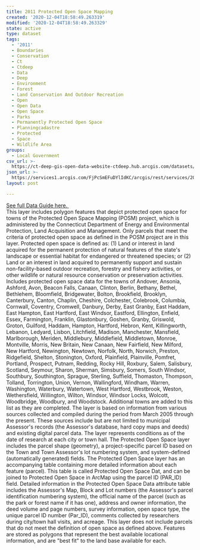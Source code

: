 ```yaml
---
title: 2011 Protected Open Space Mapping
created: '2020-12-04T18:58:49.263319'
modified: '2020-12-04T18:58:49.263329'
state: active
type: dataset
tags:
  - '2011'
  - Boundaries
  - Conservation
  - Ct
  - Ctdeep
  - Data
  - Deep
  - Environment
  - Forest
  - Land Conservation And Outdoor Recreation
  - Open
  - Open Data
  - Open Space
  - Parks
  - Permanently Protected Open Space
  - Planningcadastre
  - Protected
  - Space
  - Wildlife Area
groups:
  - Local Government
csv_url: >-
  https://ct-deep-gis-open-data-website-ctdeep.hub.arcgis.com/datasets/80c5e61b6e86423d9089350785e709a3_0.csv?outSR=%7B%22latestWkid%22%3A2234%2C%22wkid%22%3A102656%7D
json_url: >-
  https://services1.arcgis.com/FjPcSmEFuDYlIdKC/arcgis/rest/services/2011_Protected_Open_Space_Mapping/FeatureServer/0
layout: post

---
```

<div><a href='https://cteco.uconn.edu/guides/Protected_Open_Space.htm' rel='nofollow ugc' target='_blank'>See full Data Guide here. </a><br /></div>This layer includes polygon features that depict protected open space for towns of the Protected Open Space Mapping (POSM) project, which is administered by the Connecticut Department of Energy and Environmental Protection, Land Acquisition and Management. Only parcels that meet the criteria of protected open space as defined in the POSM project are in this layer. Protected open space is defined as: (1) Land or interest in land acquired for the permanent protection of natural features of the state's landscape or essential habitat for endangered or threatened species; or (2) Land or an interest in land acquired to permanently support and sustain non-facility-based outdoor recreation, forestry and fishery activities, or other wildlife or natural resource conservation or preservation activities. Includes protected open space data for the towns of Andover, Ansonia, Ashford, Avon, Beacon Falls, Canaan, Clinton, Berlin, Bethany, Bethel, Bethlehem, Bloomfield, Bridgewater, Bolton, Brookfield, Brooklyn, Canterbury, Canton, Chaplin, Cheshire, Colchester, Colebrook, Columbia, Cornwall, Coventry, Cromwell, Danbury, Derby, East Granby, East Haddam, East Hampton, East Hartford, East Windsor, Eastford, Ellington, Enfield, Essex, Farmington, Franklin, Glastonbury, Goshen, Granby, Griswold, Groton, Guilford, Haddam, Hampton, Hartford, Hebron, Kent, Killingworth, Lebanon, Ledyard, Lisbon, Litchfield, Madison, Manchester, Mansfield, Marlborough, Meriden, Middlebury, Middlefield, Middletown, Monroe, Montville, Morris, New Britain, New Canaan, New Fairfield, New Milford, New Hartford, Newington, Newtown, Norfolk, North, Norwich, Preston, Ridgefield, Shelton, Stonington, Oxford, Plainfield, Plainville, Pomfret, Portland, Prospect, Putnam, Redding, Rocky Hill, Roxbury, Salem, Salisbury, Scotland, Seymour, Sharon, Sherman, Simsbury, Somers, South Windsor, Southbury, Southington, Sprague, Sterling, Suffield, Thomaston, Thompson, Tolland, Torrington, Union, Vernon, Wallingford, Windham, Warren, Washington, Waterbury, Watertown, West Hartford, Westbrook, Weston, Wethersfield, Willington, Wilton, Windsor, Windsor Locks, Wolcott, Woodbridge, Woodbury, and Woodstock. Additional towns are added to this list as they are completed. The layer is based on information from various sources collected and compiled during the period from March 2005 through the present. These sources include but are not limited to municipal Assessor's records (the Assessor's database, hard copy maps and deeds) and existing digital parcel data. The layer represents conditions as of the date of research at each city or town hall. The Protected Open Space layer includes the parcel shape (geometry), a project-specific parcel ID based on the Town and Town Assessor's lot numbering system, and system-defined (automatically generated) fields. The Protected Open Space layer has an accompanying table containing more detailed information about each feature (parcel). This table is called Protected Open Space Dat, and can be joined to Protected Open Space in ArcMap using the parcel ID (PAR_ID) field. Detailed information in the Protected Open Space Data attribute table includes the Assessor's Map, Block and Lot numbers (the Assessor's parcel identification numbering system), the official name of the parcel (such as the park or forest name if it has one), address and owner information, the deed volume and page numbers, survey information, open space type, the unique parcel ID number (Par_ID), comments collected by researchers during city/town hall visits, and acreage. This layer does not include parcels that do not meet the definition of open space as defined above. Features are stored as polygons that represent the best available locational information, and are &quot;best fit&quot; to the land base available for each.
